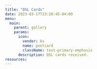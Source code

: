 ```yaml
---
title: "QSL Cards"
date: 2023-03-17T23:20:45-04:00
menu:
  main:
    parent: gallery
    params:
      icon:
        vendor: bs
        name: postcard
        className: text-primary-emphasis
      description: QSL cards received.
resources:
---
```


